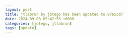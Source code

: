 ```yaml
---
layout: post
title: jtlabrun by jotego has been updated to 8765cd7
date: 2024-09-08 05:42:53 +0000
categories: [jotego, jtlabrun]
tags: [update]
---
```


